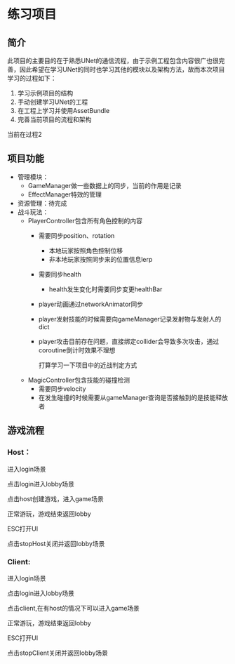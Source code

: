 # 练习项目

## 简介

此项目的主要目的在于熟悉UNet的通信流程，由于示例工程包含内容很广也很完善，因此希望在学习UNet的同时也学习其他的模块以及架构方法，故而本次项目学习的过程如下：

1. 学习示例项目的结构
2. 手动创建学习UNet的工程
3. 在工程上学习并使用AssetBundle
4. 完善当前项目的流程和架构

当前在过程2

## 项目功能

- 管理模块：
  - GameManager做一些数据上的同步，当前的作用是记录
  - EffectManager特效的管理
- 资源管理：待完成
- 战斗玩法：
  - PlayerController包含所有角色控制的内容
    - 需要同步position、rotation
      - 本地玩家按照角色控制位移
      - 非本地玩家按照同步来的位置信息lerp
      
    - 需要同步health
      
      - health发生变化时需要同步变更healthBar
      
    - player动画通过networkAnimator同步
    
    - player发射技能的时候需要向gameManager记录发射物与发射人的dict
    
    - player攻击目前存在问题，直接绑定collider会导致多次攻击，通过coroutine倒计时效果不理想
    
      打算学习一下项目中的近战判定方式
  - MagicController包含技能的碰撞检测
    - 需要同步velocity
    - 在发生碰撞的时候需要从gameManager查询是否接触到的是技能释放者

## 游戏流程

### Host：

进入login场景

点击login进入lobby场景

点击host创建游戏，进入game场景

正常游玩，游戏结束返回lobby

ESC打开UI

点击stopHost关闭并返回lobby场景

### Client:

进入login场景

点击login进入lobby场景

点击client,在有host的情况下可以进入game场景

正常游玩，游戏结束返回lobby

ESC打开UI

点击stopClient关闭并返回lobby场景

